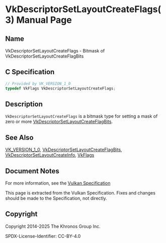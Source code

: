 # VkDescriptorSetLayoutCreateFlags(3) Manual Page

## Name

VkDescriptorSetLayoutCreateFlags - Bitmask of VkDescriptorSetLayoutCreateFlagBits



## [](#_c_specification)C Specification

```c++
// Provided by VK_VERSION_1_0
typedef VkFlags VkDescriptorSetLayoutCreateFlags;
```

## [](#_description)Description

`VkDescriptorSetLayoutCreateFlags` is a bitmask type for setting a mask of zero or more [VkDescriptorSetLayoutCreateFlagBits](https://registry.khronos.org/vulkan/specs/latest/man/html/VkDescriptorSetLayoutCreateFlagBits.html).

## [](#_see_also)See Also

[VK\_VERSION\_1\_0](https://registry.khronos.org/vulkan/specs/latest/man/html/VK_VERSION_1_0.html), [VkDescriptorSetLayoutCreateFlagBits](https://registry.khronos.org/vulkan/specs/latest/man/html/VkDescriptorSetLayoutCreateFlagBits.html), [VkDescriptorSetLayoutCreateInfo](https://registry.khronos.org/vulkan/specs/latest/man/html/VkDescriptorSetLayoutCreateInfo.html), [VkFlags](https://registry.khronos.org/vulkan/specs/latest/man/html/VkFlags.html)

## [](#_document_notes)Document Notes

For more information, see the [Vulkan Specification](https://registry.khronos.org/vulkan/specs/latest/html/vkspec.html#VkDescriptorSetLayoutCreateFlags)

This page is extracted from the Vulkan Specification. Fixes and changes should be made to the Specification, not directly.

## [](#_copyright)Copyright

Copyright 2014-2025 The Khronos Group Inc.

SPDX-License-Identifier: CC-BY-4.0